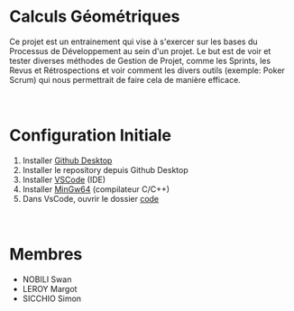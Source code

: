 # Calculs Géométriques
Ce projet est un entrainement qui vise à s'exercer sur les bases du Processus de Développement au sein d'un projet.
Le but est de voir et tester diverses méthodes de Gestion de Projet, comme les Sprints, les Revus et Rétrospections et voir comment les divers outils (exemple: Poker Scrum) qui nous permettrait de faire cela de manière efficace.
<br> <br> <br>

# Configuration Initiale
1) Installer [Github Desktop](https://desktop.github.com/download/)
2) Installer le repository depuis Github Desktop
3) Installer [VSCode](https://code.visualstudio.com/download) (IDE)
4) Installer [MinGw64](https://sourceforge.net/projects/mingw/) (compilateur C/C++)
5) Dans VsCode, ouvrir le dossier [code](https://github.com/Platoooon/calculs_geometriques/tree/main/code)
<br> <br> <br>

# Membres
  - NOBILI Swan
  - LEROY Margot
  - SICCHIO Simon
